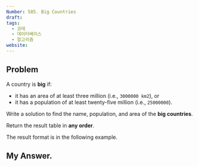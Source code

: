 ```yaml
---
Number: 585. Big Countries
draft: 
tags:
  - 코테
  - 데이터베이스
  - 알고리즘
website:
---
```

## Problem
A country is **big** if:

- it has an area of at least three million (i.e., `3000000 km2`), or
- it has a population of at least twenty-five million (i.e., `25000000`).

Write a solution to find the name, population, and area of the **big countries**.

Return the result table in **any order**.

The result format is in the following example.

## My Answer.
```python

```
